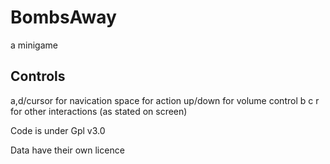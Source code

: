 # BombsAway
a minigame


## Controls

a,d/cursor for navication
space for action
up/down for volume control
b c r for other interactions (as stated on screen)

Code is under Gpl v3.0

Data have their own licence

